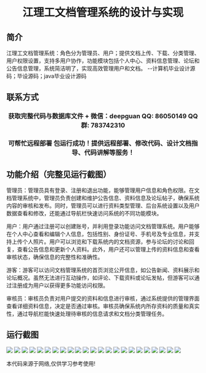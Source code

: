 <p><h1 align="center">江理工文档管理系统的设计与实现</h1></p>

## 简介
江理工文档管理系统：角色分为管理员、用户；提供文档上传、下载、分类管理、用户权限设置，支持多用户协作，功能模块包括个人中心、资料信息管理、论坛和公告信息管理，系统简洁明了，实现高效管理用户和文档。    --计算机毕业设计源码；毕设源码；java毕业设计源码


## 联系方式
<p><h3 align="center">获取完整代码与数据库文件 + 微信：deepguan QQ: 86050149 QQ群: 783742310</h3></p>
<p><h3 align="center">可帮忙远程部署 包运行成功！提供远程部署、修改代码、设计文档指导、代码讲解等服务！</h3></p>

## 功能介绍（完整见运行截图）
管理员：管理员具有登录、注册和退出功能，能够管理用户信息和角色权限。在文档管理系统中，管理员负责创建和维护公告信息、资料信息及论坛帖子，确保系统内容的审核和发布。同时，管理员可以进行资料类型管理、后台系统设置以及用户数据查看和修改，还能通过导航栏快速访问系统的不同功能模块。

用户：用户通过注册可以创建账号，并利用登录功能访问文档管理系统。用户能够在个人中心查看和编辑个人信息，包括性别、身份证号、手机号及专业信息，并支持上传个人照片。用户可以浏览和下载系统内的文档资源，参与论坛的讨论和回复，查看公告信息和更新个人资料。此外，用户还可以管理上传的资料信息和查看审核状态，确保信息的完整性和准确性。

游客：游客可以访问文档管理系统的首页浏览公开信息，如公告新闻、资料展示和论坛概况。虽然无法进行互动操作，如评论、下载资料或论坛发帖，但游客可以通过注册成为用户以获得更多功能访问权限。

审核员：审核员负责对用户提交的资料和信息进行审核，通过系统提供的管理界面查看详细资料信息，决定是否通过审核。审核员确保系统内所存资料的质量和真实性，通过导航栏能快速处理待审核的信息请求和文档分类管理任务。


## 运行截图
![](https://bs-1329754181.cos.ap-shanghai.myqcloud.com/spring/JiangLiGongWenDangGuanLiXiTongDeSheJiYuShiXian/img/001.jpg)
![](https://bs-1329754181.cos.ap-shanghai.myqcloud.com/spring/JiangLiGongWenDangGuanLiXiTongDeSheJiYuShiXian/img/002.jpg)
![](https://bs-1329754181.cos.ap-shanghai.myqcloud.com/spring/JiangLiGongWenDangGuanLiXiTongDeSheJiYuShiXian/img/003.jpg)
![](https://bs-1329754181.cos.ap-shanghai.myqcloud.com/spring/JiangLiGongWenDangGuanLiXiTongDeSheJiYuShiXian/img/004.jpg)
![](https://bs-1329754181.cos.ap-shanghai.myqcloud.com/spring/JiangLiGongWenDangGuanLiXiTongDeSheJiYuShiXian/img/005.jpg)
![](https://bs-1329754181.cos.ap-shanghai.myqcloud.com/spring/JiangLiGongWenDangGuanLiXiTongDeSheJiYuShiXian/img/006.jpg)
![](https://bs-1329754181.cos.ap-shanghai.myqcloud.com/spring/JiangLiGongWenDangGuanLiXiTongDeSheJiYuShiXian/img/007.jpg)
![](https://bs-1329754181.cos.ap-shanghai.myqcloud.com/spring/JiangLiGongWenDangGuanLiXiTongDeSheJiYuShiXian/img/008.jpg)
![](https://bs-1329754181.cos.ap-shanghai.myqcloud.com/spring/JiangLiGongWenDangGuanLiXiTongDeSheJiYuShiXian/img/009.jpg)
![](https://bs-1329754181.cos.ap-shanghai.myqcloud.com/spring/JiangLiGongWenDangGuanLiXiTongDeSheJiYuShiXian/img/010.jpg)
![](https://bs-1329754181.cos.ap-shanghai.myqcloud.com/spring/JiangLiGongWenDangGuanLiXiTongDeSheJiYuShiXian/img/011.jpg)
![](https://bs-1329754181.cos.ap-shanghai.myqcloud.com/spring/JiangLiGongWenDangGuanLiXiTongDeSheJiYuShiXian/img/012.jpg)
![](https://bs-1329754181.cos.ap-shanghai.myqcloud.com/spring/JiangLiGongWenDangGuanLiXiTongDeSheJiYuShiXian/img/013.jpg)
![](https://bs-1329754181.cos.ap-shanghai.myqcloud.com/spring/JiangLiGongWenDangGuanLiXiTongDeSheJiYuShiXian/img/014.jpg)
![](https://bs-1329754181.cos.ap-shanghai.myqcloud.com/spring/JiangLiGongWenDangGuanLiXiTongDeSheJiYuShiXian/img/015.jpg)
![](https://bs-1329754181.cos.ap-shanghai.myqcloud.com/spring/JiangLiGongWenDangGuanLiXiTongDeSheJiYuShiXian/img/016.jpg)
![](https://bs-1329754181.cos.ap-shanghai.myqcloud.com/spring/JiangLiGongWenDangGuanLiXiTongDeSheJiYuShiXian/img/017.jpg)
![](https://bs-1329754181.cos.ap-shanghai.myqcloud.com/spring/JiangLiGongWenDangGuanLiXiTongDeSheJiYuShiXian/img/018.jpg)
![](https://bs-1329754181.cos.ap-shanghai.myqcloud.com/spring/JiangLiGongWenDangGuanLiXiTongDeSheJiYuShiXian/img/019.jpg)
![](https://bs-1329754181.cos.ap-shanghai.myqcloud.com/spring/JiangLiGongWenDangGuanLiXiTongDeSheJiYuShiXian/img/020.jpg)
![](https://bs-1329754181.cos.ap-shanghai.myqcloud.com/spring/JiangLiGongWenDangGuanLiXiTongDeSheJiYuShiXian/img/021.jpg)
![](https://bs-1329754181.cos.ap-shanghai.myqcloud.com/spring/JiangLiGongWenDangGuanLiXiTongDeSheJiYuShiXian/img/022.jpg)
![](https://bs-1329754181.cos.ap-shanghai.myqcloud.com/spring/JiangLiGongWenDangGuanLiXiTongDeSheJiYuShiXian/img/023.jpg)

<p>本代码来源于网络,仅供学习参考使用!</p>
